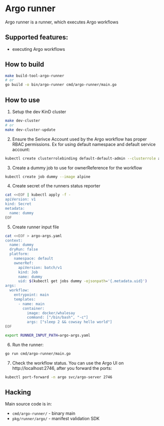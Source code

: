 # Argo runner

Argo runner is a runner, which executes Argo workflows

## Supported features:

- executing Argo workflows

## How to build

```bash
make build-tool-argo-runner
# or
go build -o bin/argo-runner cmd/argo-runner/main.go
```

## How to use

1. Setup the dev KinD cluster
```bash
make dev-cluster
# or
make dev-cluster-update
```

2. Ensure the Serivce Account used by the Argo workflow has proper RBAC permissions. Ex for using default namespace and default service account:
```bash
kubectl create clusterrolebinding default-default-admin --clusterrole admin --serviceaccount default:default
```

3. Create a dummy job to use for ownerReference for the workflow

```bash
kubectl create job dummy --image alpine
```

4. Create secret of the runners status reporter
```bash
cat <<EOF | kubectl apply -f -
apiVersion: v1
kind: Secret
metadata:
  name: dummy
EOF
```

5. Create runner input file
```bash
cat <<EOF > argo-args.yaml
context:
  name: dummy
  dryRun: false
  platform:
    namespace: default
    ownerRef:
      apiVersion: batch/v1
      kind: Job
      name: dummy
      uid: $(kubectl get jobs dummy -ojsonpath='{.metadata.uid}')
args:
  workflow:
    entrypoint: main
    templates:
      - name: main
        container:
          image: docker/whalesay
          command: ["/bin/bash", "-c"]
          args: ["sleep 2 && cowsay hello world"]
EOF

export RUNNER_INPUT_PATH=argo-args.yaml
```

6. Run the runner:
```bash
go run cmd/argo-runner/main.go
```

7. Check the workflow status. You can use the Argo UI on http://localhost:2746, after you forward the ports:
```bash
kubectl port-forward -n argo svc/argo-server 2746
```

## Hacking

Main source code is in:
- `cmd/argo-runner/` - binary main
- `pkg/runner/argo/` - manifest validation SDK
